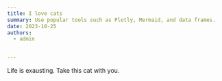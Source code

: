 ```yaml
---
title: I love cats
summary: Use popular tools such as Plotly, Mermaid, and data frames.
date: 2023-10-25
authors:
  - admin


---
```


Life is exausting. Take this cat with you.